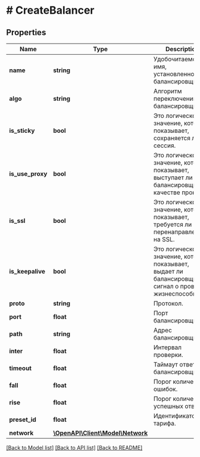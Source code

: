 # # CreateBalancer

## Properties

Name | Type | Description | Notes
------------ | ------------- | ------------- | -------------
**name** | **string** | Удобочитаемое имя, установленное для балансировщика. |
**algo** | **string** | Алгоритм переключений балансировщика. |
**is_sticky** | **bool** | Это логическое значение, которое показывает, сохраняется ли сессия. |
**is_use_proxy** | **bool** | Это логическое значение, которое показывает, выступает ли балансировщик в качестве прокси. |
**is_ssl** | **bool** | Это логическое значение, которое показывает, требуется ли перенаправление на SSL. |
**is_keepalive** | **bool** | Это логическое значение, которое показывает, выдает ли балансировщик сигнал о проверке жизнеспособности. |
**proto** | **string** | Протокол. |
**port** | **float** | Порт балансировщика. |
**path** | **string** | Адрес балансировщика. |
**inter** | **float** | Интервал проверки. |
**timeout** | **float** | Таймаут ответа балансировщика. |
**fall** | **float** | Порог количества ошибок. |
**rise** | **float** | Порог количества успешных ответов. |
**preset_id** | **float** | Идентификатор тарифа. |
**network** | [**\OpenAPI\Client\Model\Network**](Network.md) |  | [optional]

[[Back to Model list]](../../README.md#models) [[Back to API list]](../../README.md#endpoints) [[Back to README]](../../README.md)
